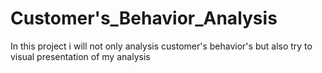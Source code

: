 # Customer's_Behavior_Analysis
In this project i will not only analysis customer's behavior's but also try to visual presentation of my analysis
